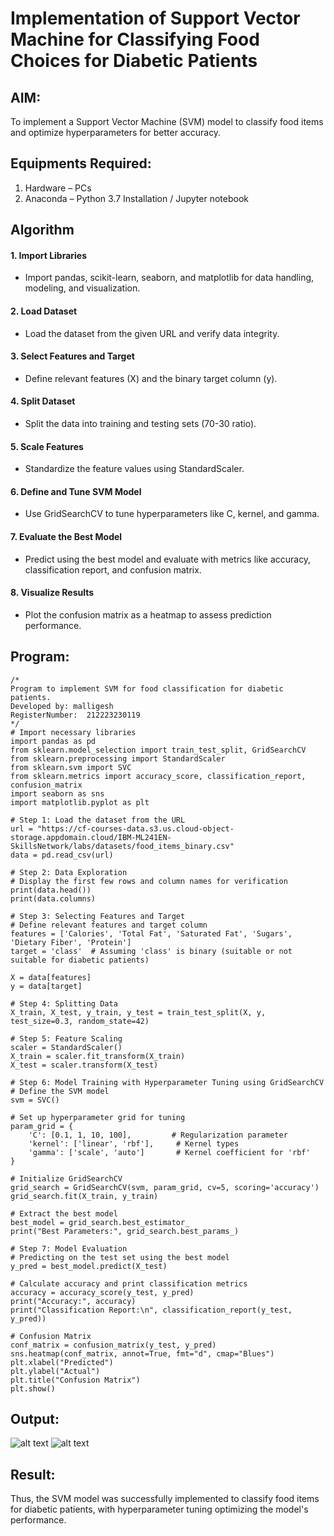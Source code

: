 # Implementation of Support Vector Machine for Classifying Food Choices for Diabetic Patients

## AIM:
To implement a Support Vector Machine (SVM) model to classify food items and optimize hyperparameters for better accuracy.

## Equipments Required:
1. Hardware – PCs
2. Anaconda – Python 3.7 Installation / Jupyter notebook

## Algorithm
#### 1. Import Libraries

* Import pandas, scikit-learn, seaborn, and matplotlib for data handling, modeling, and visualization.
#### 2. Load Dataset

* Load the dataset from the given URL and verify data integrity.
#### 3. Select Features and Target

* Define relevant features (X) and the binary target column (y).
#### 4. Split Dataset

* Split the data into training and testing sets (70-30 ratio).
#### 5. Scale Features

* Standardize the feature values using StandardScaler.
#### 6. Define and Tune SVM Model

* Use GridSearchCV to tune hyperparameters like C, kernel, and gamma.
#### 7. Evaluate the Best Model

* Predict using the best model and evaluate with metrics like accuracy, classification report, and confusion matrix.
#### 8. Visualize Results

* Plot the confusion matrix as a heatmap to assess prediction performance.

## Program:
```
/*
Program to implement SVM for food classification for diabetic patients.
Developed by: malligesh
RegisterNumber:  212223230119
*/
# Import necessary libraries
import pandas as pd
from sklearn.model_selection import train_test_split, GridSearchCV
from sklearn.preprocessing import StandardScaler
from sklearn.svm import SVC
from sklearn.metrics import accuracy_score, classification_report, confusion_matrix
import seaborn as sns
import matplotlib.pyplot as plt

# Step 1: Load the dataset from the URL
url = "https://cf-courses-data.s3.us.cloud-object-storage.appdomain.cloud/IBM-ML241EN-SkillsNetwork/labs/datasets/food_items_binary.csv"
data = pd.read_csv(url)

# Step 2: Data Exploration
# Display the first few rows and column names for verification
print(data.head())
print(data.columns)

# Step 3: Selecting Features and Target
# Define relevant features and target column
features = ['Calories', 'Total Fat', 'Saturated Fat', 'Sugars', 'Dietary Fiber', 'Protein']
target = 'class'  # Assuming 'class' is binary (suitable or not suitable for diabetic patients)

X = data[features]
y = data[target]

# Step 4: Splitting Data
X_train, X_test, y_train, y_test = train_test_split(X, y, test_size=0.3, random_state=42)

# Step 5: Feature Scaling
scaler = StandardScaler()
X_train = scaler.fit_transform(X_train)
X_test = scaler.transform(X_test)

# Step 6: Model Training with Hyperparameter Tuning using GridSearchCV
# Define the SVM model
svm = SVC()

# Set up hyperparameter grid for tuning
param_grid = {
    'C': [0.1, 1, 10, 100],         # Regularization parameter
    'kernel': ['linear', 'rbf'],     # Kernel types
    'gamma': ['scale', 'auto']       # Kernel coefficient for 'rbf'
}

# Initialize GridSearchCV
grid_search = GridSearchCV(svm, param_grid, cv=5, scoring='accuracy')
grid_search.fit(X_train, y_train)

# Extract the best model
best_model = grid_search.best_estimator_
print("Best Parameters:", grid_search.best_params_)

# Step 7: Model Evaluation
# Predicting on the test set using the best model
y_pred = best_model.predict(X_test)

# Calculate accuracy and print classification metrics
accuracy = accuracy_score(y_test, y_pred)
print("Accuracy:", accuracy)
print("Classification Report:\n", classification_report(y_test, y_pred))

# Confusion Matrix
conf_matrix = confusion_matrix(y_test, y_pred)
sns.heatmap(conf_matrix, annot=True, fmt="d", cmap="Blues")
plt.xlabel("Predicted")
plt.ylabel("Actual")
plt.title("Confusion Matrix")
plt.show()

```

## Output:
![alt text](Exp-7-Output.PNG)
![alt text](Exp-7-Chart.PNG)
## Result:
Thus, the SVM model was successfully implemented to classify food items for diabetic patients, with hyperparameter tuning optimizing the model's performance.
